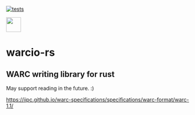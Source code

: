 [![tests](https://github.com/nlevitt/warcio-rs/actions/workflows/tests.yml/badge.svg)](https://github.com/nlevitt/warcio-rs/actions)

<img src="https://foundation.rust-lang.org/img/rust-logo-blk.svg" width="40" height="40"/>

# warcio-rs

## WARC writing library for rust

May support reading in the future. :)

https://iipc.github.io/warc-specifications/specifications/warc-format/warc-1.1/
